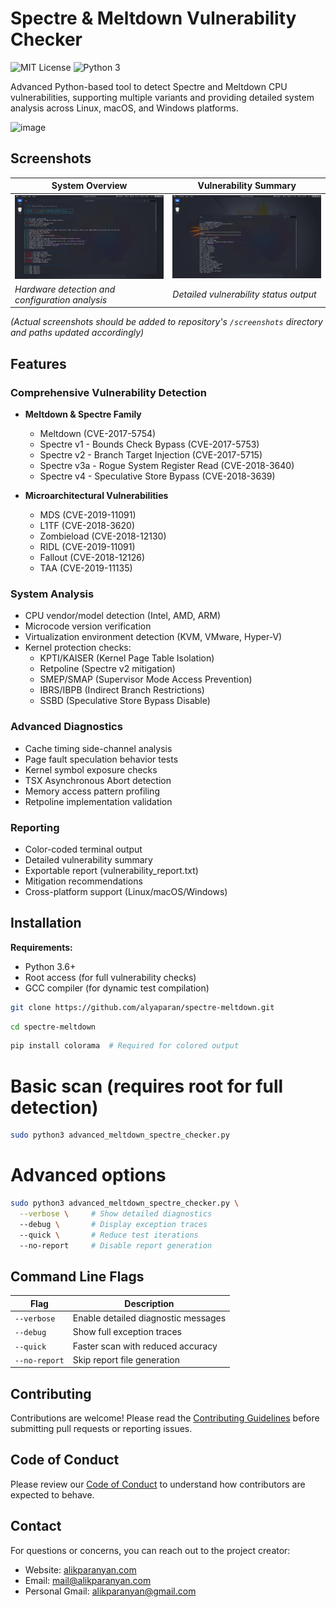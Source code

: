 # Spectre & Meltdown Vulnerability Checker

![MIT License](https://img.shields.io/badge/License-MIT-green.svg) 
![Python 3](https://img.shields.io/badge/Python-3.6%2B-blue.svg)

Advanced Python-based tool to detect Spectre and Meltdown CPU vulnerabilities, supporting multiple variants and providing detailed system analysis across Linux, macOS, and Windows platforms.

![image](https://github.com/user-attachments/assets/f8263e7f-edef-4c28-86e6-c52abd519df0)


## Screenshots

| System Overview | Vulnerability Summary |
|-----------------|-----------------------|
| ![System Check](screenshots/system-check.png) | ![Vulnerability Results](screenshots/vuln-results.png) |
| *Hardware detection and configuration analysis* | *Detailed vulnerability status output* |

*(Actual screenshots should be added to repository's `/screenshots` directory and paths updated accordingly)*

## Features

### Comprehensive Vulnerability Detection
- **Meltdown & Spectre Family**
  - Meltdown (CVE-2017-5754)
  - Spectre v1 - Bounds Check Bypass (CVE-2017-5753)
  - Spectre v2 - Branch Target Injection (CVE-2017-5715)
  - Spectre v3a - Rogue System Register Read (CVE-2018-3640)
  - Spectre v4 - Speculative Store Bypass (CVE-2018-3639)

- **Microarchitectural Vulnerabilities**
  - MDS (CVE-2019-11091)
  - L1TF (CVE-2018-3620)
  - Zombieload (CVE-2018-12130)
  - RIDL (CVE-2019-11091)
  - Fallout (CVE-2018-12126)
  - TAA (CVE-2019-11135)

### System Analysis
- CPU vendor/model detection (Intel, AMD, ARM)
- Microcode version verification
- Virtualization environment detection (KVM, VMware, Hyper-V)
- Kernel protection checks:
  - KPTI/KAISER (Kernel Page Table Isolation)
  - Retpoline (Spectre v2 mitigation)
  - SMEP/SMAP (Supervisor Mode Access Prevention)
  - IBRS/IBPB (Indirect Branch Restrictions)
  - SSBD (Speculative Store Bypass Disable)

### Advanced Diagnostics
- Cache timing side-channel analysis
- Page fault speculation behavior tests
- Kernel symbol exposure checks
- TSX Asynchronous Abort detection
- Memory access pattern profiling
- Retpoline implementation validation

### Reporting
- Color-coded terminal output
- Detailed vulnerability summary
- Exportable report (vulnerability_report.txt)
- Mitigation recommendations
- Cross-platform support (Linux/macOS/Windows)

## Installation

**Requirements:**
- Python 3.6+
- Root access (for full vulnerability checks)
- GCC compiler (for dynamic test compilation)

```bash
git clone https://github.com/alyaparan/spectre-meltdown.git
```
```bash
cd spectre-meltdown
```
```bash
pip install colorama  # Required for colored output
```
# Basic scan (requires root for full detection)
```bash
sudo python3 advanced_meltdown_spectre_checker.py
```

# Advanced options
```bash
sudo python3 advanced_meltdown_spectre_checker.py \
  --verbose \     # Show detailed diagnostics
  --debug \       # Display exception traces
  --quick \       # Reduce test iterations
  --no-report     # Disable report generation
```

## Command Line Flags

| Flag          | Description                          |
|---------------|--------------------------------------|
| `--verbose`   | Enable detailed diagnostic messages  |
| `--debug`     | Show full exception traces           |
| `--quick`     | Faster scan with reduced accuracy    |
| `--no-report` | Skip report file generation          |


## Contributing

Contributions are welcome! Please read the [Contributing Guidelines](CONTRIBUTING.md) before submitting pull requests or reporting issues.

## Code of Conduct

Please review our [Code of Conduct](CODE_OF_CONDUCT.md) to understand how contributors are expected to behave.

## Contact

For questions or concerns, you can reach out to the project creator:

- Website: [alikparanyan.com](http://alikparanyan.com)
- Email: [mail@alikparanyan.com](mailto:mail@alikparanyan.com)
- Personal Gmail: [alikparanyan@gmail.com](mailto:alikparanyan@gmail.com)
